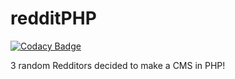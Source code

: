 # redditPHP

[![Codacy Badge](https://app.codacy.com/project/badge/Grade/52ea60441593428b9f0267fbfa436a2d)](https://app.codacy.com/gh/redditPHP/redditPHP/dashboard?utm_source=gh&utm_medium=referral&utm_content=&utm_campaign=Badge_grade)

3 random Redditors decided to make a CMS in PHP!
